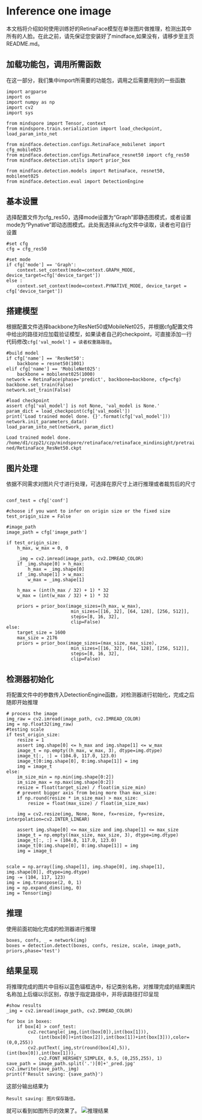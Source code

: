 # Inference one image
本文档将介绍如何使用训练好的RetinaFace模型在单张图片做推理，检测出其中所有的人脸。在此之前，请先保证您安装好了mindface,如果没有，请移步至主页README.md。

## 加载功能包，调用所需函数
在这一部分，我们集中import所需要的功能包，调用之后需要用到的一些函数

```
import argparse
import os
import numpy as np
import cv2
import sys

from mindspore import Tensor, context
from mindspore.train.serialization import load_checkpoint, load_param_into_net

from mindface.detection.configs.RetinaFace_mobilenet import cfg_mobile025
from mindface.detection.configs.RetinaFace_resnet50 import cfg_res50
from mindface.detection.utils import prior_box

from mindface.detection.models import RetinaFace, resnet50, mobilenet025
from mindface.detection.eval import DetectionEngine
```

## 基本设置
选择配置文件为cfg_res50，选择mode设置为“Graph”即静态图模式，或者设置mode为“Pynative”即动态图模式。此处我选择从cfg文件中读取，读者也可自行设置

```
#set cfg
cfg = cfg_res50

#set mode
if cfg['mode'] == 'Graph':
    context.set_context(mode=context.GRAPH_MODE, device_target=cfg['device_target'])
else :
    context.set_context(mode=context.PYNATIVE_MODE, device_target = cfg['device_target'])
```

## 搭建模型
根据配置文件选择backbone为ResNet50或MobileNet025，并根据cfg配置文件中给出的路径对应加载验证模型，如果读者自己的checkpoint，可直接添加一行代码修改`cfg['val_model'] = 读者权重路路径`。

```
#build model
if cfg['name'] == 'ResNet50':
    backbone = resnet50(1001)
elif cfg['name'] == 'MobileNet025':
    backbone = mobilenet025(1000)
network = RetinaFace(phase='predict', backbone=backbone, cfg=cfg)
backbone.set_train(False)
network.set_train(False)

#load checkpoint
assert cfg['val_model'] is not None, 'val_model is None.'
param_dict = load_checkpoint(cfg['val_model'])
print('Load trained model done. {}'.format(cfg['val_model']))
network.init_parameters_data()
load_param_into_net(network, param_dict)
```
`Load trained model done. /home/d1/czp21/czp/mindspore/retinaface/retinaface_mindinsight/pretrained/RetinaFace_ResNet50.ckpt`

## 图片处理
依据不同需求对图片尺寸进行处理，可选择在原尺寸上进行推理或者裁剪后的尺寸

```# testing image

conf_test = cfg['conf']

#choose if you want to infer on origin size or the fixed size
test_origin_size = False

#image_path
image_path = cfg['image_path']

if test_origin_size:
    h_max, w_max = 0, 0

    _img = cv2.imread(image_path, cv2.IMREAD_COLOR)
    if _img.shape[0] > h_max:
        h_max = _img.shape[0]
    if _img.shape[1] > w_max:
        w_max = _img.shape[1]

    h_max = (int(h_max / 32) + 1) * 32
    w_max = (int(w_max / 32) + 1) * 32

    priors = prior_box(image_sizes=(h_max, w_max),
                        min_sizes=[[16, 32], [64, 128], [256, 512]],
                        steps=[8, 16, 32],
                        clip=False)
else:
    target_size = 1600
    max_size = 2176
    priors = prior_box(image_sizes=(max_size, max_size),
                        min_sizes=[[16, 32], [64, 128], [256, 512]],
                        steps=[8, 16, 32],
                        clip=False)
```

## 检测器初始化
将配置文件中的参数传入DetectionEngine函数，对检测器进行初始化，完成之后随即开始推理

```
# process the image
img_raw = cv2.imread(image_path, cv2.IMREAD_COLOR)
img = np.float32(img_raw)
#testing scale
if test_origin_size:
    resize = 1
    assert img.shape[0] <= h_max and img.shape[1] <= w_max
    image_t = np.empty((h_max, w_max, 3), dtype=img.dtype)
    image_t[:, :] = (104.0, 117.0, 123.0)
    image_t[0:img.shape[0], 0:img.shape[1]] = img
    img = image_t
else:
    im_size_min = np.min(img.shape[0:2])
    im_size_max = np.max(img.shape[0:2])
    resize = float(target_size) / float(im_size_min)
    # prevent bigger axis from being more than max_size:
    if np.round(resize * im_size_max) > max_size:
        resize = float(max_size) / float(im_size_max)

    img = cv2.resize(img, None, None, fx=resize, fy=resize, interpolation=cv2.INTER_LINEAR)

    assert img.shape[0] <= max_size and img.shape[1] <= max_size
    image_t = np.empty((max_size, max_size, 3), dtype=img.dtype)
    image_t[:, :] = (104.0, 117.0, 123.0)
    image_t[0:img.shape[0], 0:img.shape[1]] = img
    img = image_t


scale = np.array([img.shape[1], img.shape[0], img.shape[1], img.shape[0]], dtype=img.dtype)
img -= (104, 117, 123)
img = img.transpose(2, 0, 1)
img = np.expand_dims(img, 0)
img = Tensor(img)
```

## 推理
使用前面初始化完成的检测器进行推理

```
boxes, confs, _ = network(img)
boxes = detection.detect(boxes, confs, resize, scale, image_path, priors,phase='test')
```

## 结果呈现
将推理完成的图片中目标以蓝色锚框选中，标记类别名称，对推理完成的结果图片名称加上后缀以示区别，存放于指定路径中，并将该路径打印呈现

```
#show results
_img = cv2.imread(image_path, cv2.IMREAD_COLOR)

for box in boxes:
    if box[4] > conf_test:
        cv2.rectangle(_img,(int(box[0]),int(box[1])),
            (int(box[0])+int(box[2]),int(box[1])+int(box[3])),color=(0,0,255))
        cv2.putText(_img,str(round(box[4],5)),(int(box[0]),int(box[1])),
            cv2.FONT_HERSHEY_SIMPLEX, 0.5, (0,255,255), 1)
save_path = image_path.split('.')[0]+'_pred.jpg'
cv2.imwrite(save_path,_img)
print(f'Result saving: {save_path}')
```
这部分输出结果为
```
Result saving: 图片保存路径。
```
就可以看到如图所示的效果了。
![推理结果](/mindface/detection/imgs/0000_pred.jpg)